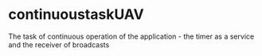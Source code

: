 # continuoustaskUAV
The task of continuous operation of the application - the timer as a service and the receiver of broadcasts

